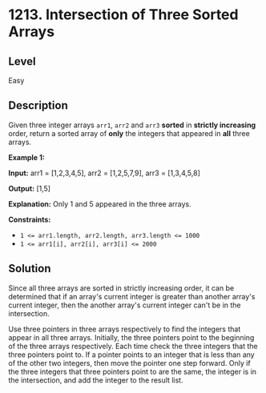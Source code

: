 # 1213. Intersection of Three Sorted Arrays
## Level
Easy

## Description
Given three integer arrays `arr1`, `arr2` and `arr3` **sorted** in **strictly increasing** order, return a sorted array of **only** the integers that appeared in **all** three arrays.

**Example 1:**

**Input:** arr1 = [1,2,3,4,5], arr2 = [1,2,5,7,9], arr3 = [1,3,4,5,8]

**Output:** [1,5]

**Explanation:** Only 1 and 5 appeared in the three arrays.

**Constraints:**

* `1 <= arr1.length, arr2.length, arr3.length <= 1000`
* `1 <= arr1[i], arr2[i], arr3[i] <= 2000`

## Solution
Since all three arrays are sorted in strictly increasing order, it can be determined that if an array's current integer is greater than another array's current integer, then the another array's current integer can't be in the intersection.

Use three pointers in three arrays respectively to find the integers that appear in all three arrays. Initially, the three pointers point to the beginning of the three arrays respectively. Each time check the three integers that the three pointers point to. If a pointer points to an integer that is less than any of the other two integers, then move the pointer one step forward. Only if the three integers that three pointers point to are the same, the integer is in the intersection, and add the integer to the result list.
